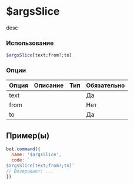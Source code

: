 # $argsSlice
desc
### Использование
```php
$argsSlice[text;from?;to]
```

### Опции

| Опция | Описание | Тип | Обязательно |
|--------|-------------|------|----------|
| text |  |  | Да | 
| from |  |  | Нет | 
| to |  |  | Да |
## Пример(ы)

```javascript
bot.command({
  name: '$argsSlice',
  code: `
$argsSlice[text;from?;to]`
// Возвращает: ...
})
```